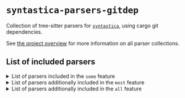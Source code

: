 # `syntastica-parsers-gitdep`

Collection of tree-sitter parsers for
[`syntastica`](https://crates.io/crates/syntastica), using cargo git
dependencies.

See
[the project overview](https://rubixdev.github.io/syntastica/syntastica/#parser-collections)
for more information on all parser collections.

<!-- Everything under here is autogenerated by running `cargo xtask codegen` -->
<!-- DO NOT EDIT! -->

## List of included parsers

<!-- dprint-ignore-start -->

<details>
<summary>List of parsers included in the <span class="stab portability"><code>some</code></span> feature</summary>

- [bash](https://github.com/tree-sitter/tree-sitter-bash/tree/0c46d792d54c536be5ff7eb18eb95c70fccdb232)
- [c](https://github.com/tree-sitter/tree-sitter-c/tree/2a265d69a4caf57108a73ad2ed1e6922dd2f998c)
- [cpp](https://github.com/tree-sitter/tree-sitter-cpp/tree/e5cea0ec884c5c3d2d1e41a741a66ce13da4d945)
- [css](https://github.com/tree-sitter/tree-sitter-css/tree/6e327db434fec0ee90f006697782e43ec855adf5)
- [go](https://github.com/tree-sitter/tree-sitter-go/tree/5e73f476efafe5c768eda19bbe877f188ded6144)
- [html](https://github.com/tree-sitter/tree-sitter-html/tree/cbb91a0ff3621245e890d1c50cc811bffb77a26b)
- [java](https://github.com/tree-sitter/tree-sitter-java/tree/a7db5227ec40fcfe94489559d8c9bc7c8181e25a)
- [javascript](https://github.com/tree-sitter/tree-sitter-javascript/tree/6fbef40512dcd9f0a61ce03a4c9ae7597b36ab5c)
- [json](https://github.com/tree-sitter/tree-sitter-json/tree/46aa487b3ade14b7b05ef92507fdaa3915a662a3)
- [kotlin](https://github.com/fwcd/tree-sitter-kotlin/tree/c4ddea359a7ff4d92360b2efcd6cfce5dc25afe6)
- [lua](https://github.com/muniftanjim/tree-sitter-lua/tree/db16e76558122e834ee214c8dc755b4a3edc82a9)
- [python](https://github.com/tree-sitter/tree-sitter-python/tree/710796b8b877a970297106e5bbc8e2afa47f86ec)
- [rust](https://github.com/tree-sitter/tree-sitter-rust/tree/e86119bdb4968b9799f6a014ca2401c178d54b5f)
- [toml](https://github.com/Mathspy/tree-sitter-toml/tree/ae4cdb5d27bf876a432b6c30b6a88f56c9b3e761) (not supported by this collection)
- [tsx](https://github.com/tree-sitter/tree-sitter-typescript/tree/75b3874edb2dc714fb1fd77a32013d0f8699989f)
- [typescript](https://github.com/tree-sitter/tree-sitter-typescript/tree/75b3874edb2dc714fb1fd77a32013d0f8699989f)
- [yaml](https://github.com/tree-sitter-grammars/tree-sitter-yaml/tree/1805917414a9a8ba2473717fd69447277a175fae)

</details>

<details>
<summary>List of parsers additionally included in the <span class="stab portability"><code>most</code></span> feature</summary>

- [asm](https://github.com/rush-rs/tree-sitter-asm/tree/04962e15f6b464cf1d75eada59506dc25090e186)
- [c_sharp](https://github.com/tree-sitter/tree-sitter-c-sharp/tree/b5eb5742f6a7e9438bee22ce8026d6b927be2cd7)
- [clojure](https://github.com/sogaiu/tree-sitter-clojure/tree/f4236d4da8aa92bc105d9c118746474c608e6af7) (not supported by this collection)
- [cmake](https://github.com/uyha/tree-sitter-cmake/tree/fe48221d4d9842d916d66b5e71ab3c6307ec28b3)
- [comment](https://github.com/stsewd/tree-sitter-comment/tree/3555706cef8b98d3e4c7379d7260548ff03ad363) (not supported by this collection)
- [dart](https://github.com/UserNobody14/tree-sitter-dart/tree/80e23c07b64494f7e21090bb3450223ef0b192f4) (not supported by this collection)
- [diff](https://github.com/the-mikedavis/tree-sitter-diff/tree/e42b8def4f75633568f1aecfe01817bf15164928)
- [elixir](https://github.com/elixir-lang/tree-sitter-elixir/tree/450a8194f5a66561135962cfc8d7545a27b61c4c)
- [haskell](https://github.com/tree-sitter/tree-sitter-haskell/tree/0975ef72fc3c47b530309ca93937d7d143523628)
- [jsdoc](https://github.com/tree-sitter/tree-sitter-jsdoc/tree/a417db5dbdd869fccb6a8b75ec04459e1d4ccd2c)
- [json5](https://github.com/Joakker/tree-sitter-json5/tree/ab0ba8229d639ec4f3fa5f674c9133477f4b77bd) (not supported by this collection)
- [jsonc](https://gitlab.com/WhyNotHugo/tree-sitter-jsonc/tree/02b01653c8a1c198ae7287d566efa86a135b30d5) (not supported by this collection)
- [luap](https://github.com/tree-sitter-grammars/tree-sitter-luap/tree/c134aaec6acf4fa95fe4aa0dc9aba3eacdbbe55a) (not supported by this collection)
- [make](https://github.com/tree-sitter-grammars/tree-sitter-make/tree/5e9e8f8ff3387b0edcaa90f46ddf3629f4cfeb1d)
- [markdown](https://github.com/MDeiml/tree-sitter-markdown/tree/413285231ce8fa8b11e7074bbe265b48aa7277f9)
- [markdown_inline](https://github.com/MDeiml/tree-sitter-markdown/tree/413285231ce8fa8b11e7074bbe265b48aa7277f9)
- [nix](https://github.com/nix-community/tree-sitter-nix/tree/cfc53fd287d23ab7281440a8526c73542984669b)
- [php](https://github.com/tree-sitter/tree-sitter-php/tree/f7cf7348737d8cff1b13407a0bfedce02ee7b046)
- [php_only](https://github.com/tree-sitter/tree-sitter-php/tree/f7cf7348737d8cff1b13407a0bfedce02ee7b046)
- [printf](https://github.com/ObserverOfTime/tree-sitter-printf/tree/df6b69967db7d74ab338a86a9ab45c0966c5ee3c)
- [regex](https://github.com/tree-sitter/tree-sitter-regex/tree/b638d29335ef41215b86732dd51be34c701ef683)
- [ruby](https://github.com/tree-sitter/tree-sitter-ruby/tree/89bd7a8e5450cb6a942418a619d30469f259e5d6)
- [scala](https://github.com/tree-sitter/tree-sitter-scala/tree/160e35520577d91576b08fb677aaee840c591dc2)
- [scss](https://github.com/serenadeai/tree-sitter-scss/tree/c478c6868648eff49eb04a4df90d703dc45b312a) (not supported by this collection)
- [sql](https://github.com/derekstride/tree-sitter-sql/tree/e7e8e1d10890102a4d7a46db651fd832e9b7b5dc)
- [swift](https://github.com/alex-pinkus/tree-sitter-swift/tree/aca5a52aa3cab858944d3c02701ccf5b2d8fd0f9) (not supported by this collection)
- [typst](https://github.com/uben0/tree-sitter-typst/tree/46cf4ded12ee974a70bf8457263b67ad7ee0379d) (not supported by this collection)
- [zig](https://github.com/tree-sitter-grammars/tree-sitter-zig/tree/b670c8df85a1568f498aa5c8cae42f51a90473c0)

</details>

<details>
<summary>List of parsers additionally included in the <span class="stab portability"><code>all</code></span> feature</summary>

- [bibtex](https://github.com/latex-lsp/tree-sitter-bibtex/tree/ccfd77db0ed799b6c22c214fe9d2937f47bc8b34) (not supported by this collection)
- [dockerfile](https://github.com/camdencheek/tree-sitter-dockerfile/tree/971acdd908568b4531b0ba28a445bf0bb720aba5) (not supported by this collection)
- [ebnf](https://github.com/RubixDev/ebnf/tree/8e635b0b723c620774dfb8abf382a7f531894b40) (not supported by this collection)
- [ejs](https://github.com/tree-sitter/tree-sitter-embedded-template/tree/8495d106154741e6d35d37064f864758ece75de6)
- [erb](https://github.com/tree-sitter/tree-sitter-embedded-template/tree/8495d106154741e6d35d37064f864758ece75de6)
- [fish](https://github.com/ram02z/tree-sitter-fish/tree/70640c0696abde32622afc43291a385681afbd32)
- [gleam](https://github.com/gleam-lang/tree-sitter-gleam/tree/99ec4101504452c488b7c835fb65cfef75b090b7)
- [hexdump](https://github.com/rush-rs/tree-sitter-hexdump/tree/09eaf4fcfed00be93928d7d3d82b490cd1343b80) (not supported by this collection)
- [julia](https://github.com/tree-sitter/tree-sitter-julia/tree/12a3aede757bc7fbdfb1909507c7a6fddd31df37)
- [lalrpop](https://github.com/traxys/tree-sitter-lalrpop/tree/8d38e9755c05d37df8a24dadb0fc64f6588ac188)
- [latex](https://github.com/latex-lsp/tree-sitter-latex/tree/7b06f6ed394308e7407a1703d2724128c45fc9d7) (not supported by this collection)
- [llvm](https://github.com/benwilliamgraham/tree-sitter-llvm/tree/c14cb839003348692158b845db9edda201374548) (not supported by this collection)
- [ocaml](https://github.com/tree-sitter/tree-sitter-ocaml/tree/91708deb10cb4fe68ab3c50891426b9967dbf35a)
- [ocaml_interface](https://github.com/tree-sitter/tree-sitter-ocaml/tree/91708deb10cb4fe68ab3c50891426b9967dbf35a)
- [ql](https://github.com/tree-sitter/tree-sitter-ql/tree/1fd627a4e8bff8c24c11987474bd33112bead857)
- [rush](https://github.com/rush-rs/tree-sitter-rush/tree/babbc5c116ce964e89bc9ccc9df36d16c623fba9)
- [ursa](https://github.com/ursalang/tree-sitter-ursa/tree/d023d044590d461bf586c56854b2630fef0d17cc) (not supported by this collection)
- [verilog](https://github.com/gmlarumbe/tree-sitter-systemverilog/tree/ba3c1e305caf948f718293c86c6018a82ed5043e) (not supported by this collection)
- [wat](https://github.com/wasm-lsp/tree-sitter-wasm/tree/2ca28a9f9d709847bf7a3de0942a84e912f59088) (not supported by this collection)

</details>

<!-- dprint-ignore-end -->
